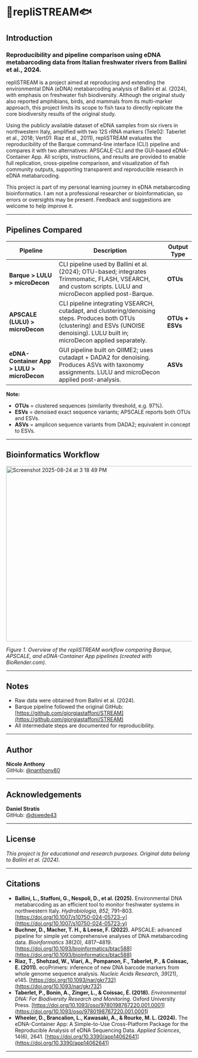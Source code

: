 # 🧬repliSTREAM🐟

## Introduction

### Reproducibility and pipeline comparison using eDNA metabarcoding data from Italian freshwater rivers from Ballini et al., 2024.

repliSTREAM is a project aimed at reproducing and extending the environmental DNA (eDNA) metabarcoding analysis of Ballini et al. (2024), with emphasis on freshwater fish biodiversity. Although the original study also reported amphibians, birds, and mammals from its multi-marker approach, this project limits its scope to fish taxa to directly replicate the core biodiversity results of the original study.

Using the publicly available dataset of eDNA samples from six rivers in northwestern Italy, amplified with two 12S rRNA markers (Tele02: Taberlet et al., 2018; Vert01: Riaz et al., 2011), repliSTREAM evaluates the reproducibility of the Barque command-line interface (CLI) pipeline and compares it with two alternatives: APSCALE-CLI and the GUI-based eDNA-Container App. All scripts, instructions, and results are provided to enable full replication, cross-pipeline comparison, and visualization of fish community outputs, supporting transparent and reproducible research in eDNA metabarcoding.

This project is part of my personal learning journey in eDNA metabarcoding bioinformatics. I am not a professional researcher or bioinformatician, so errors or oversights may be present. Feedback and suggestions are welcome to help improve it.

---

## Pipelines Compared

| Pipeline | Description | Output Type |
|----------|-------------|-------------|
| **Barque > LULU > microDecon** | CLI pipeline used by Ballini et al. (2024); OTU-based; integrates Trimmomatic, FLASH, VSEARCH, and custom scripts. LULU and microDecon applied post-Barque. | **OTUs** |
| **APSCALE (LULU) > microDecon** | CLI pipeline integrating VSEARCH, cutadapt, and clustering/denoising steps. Produces both OTUs (clustering) and ESVs (UNOISE denoising). LULU built in; microDecon applied separately. | **OTUs + ESVs** |
| **eDNA-Container App > LULU > microDecon** | GUI pipeline built on QIIME2; uses cutadapt + DADA2 for denoising. Produces ASVs with taxonomy assignments. LULU and microDecon applied post-analysis. | **ASVs** |

**Note:**  
- **OTUs** = clustered sequences (similarity threshold, e.g. 97%).  
- **ESVs** = denoised exact sequence variants; APSCALE reports both OTUs and ESVs.  
- **ASVs** = amplicon sequence variants from DADA2; equivalent in concept to ESVs.  


---
## Bioinformatics Workflow

<img width="700" height="474" alt="Screenshot 2025-08-24 at 3 18 49 PM" src="https://github.com/user-attachments/assets/3cf472b0-9f3e-4f56-894a-abd68ca9f343" />

*Figure 1. Overview of the repliSTREAM workflow comparing Barque, APSCALE, and eDNA-Container App pipelines (created with BioRender.com).*

---

## Notes

- Raw data were obtained from Ballini et al. (2024).
- Barque pipeline followed the original GitHub:  
  [https://github.com/giorgiastaffoni/STREAM](https://github.com/giorgiastaffoni/STREAM)
- All intermediate steps are documented for reproducibility.

---

## Author

**Nicole Anthony**  
GitHub: [@nanthony80](https://github.com/nanthony80)

---

## Acknowledgements

**Daniel Stratis**  
GitHub: [@dswede43](https://github.com/dswede43)

---

## License
 
*This project is for educational and research purposes. Original data belong to Ballini et al. (2024).*

---

## Citations

- **Ballini, L., Staffoni, G., Nespoli, D., et al. (2025).** Environmental DNA metabarcoding as an efficient tool to monitor freshwater systems in northwestern Italy. *Hydrobiologia, 852,* 791–803. [https://doi.org/10.1007/s10750-024-05723-y](https://doi.org/10.1007/s10750-024-05723-y)
- **Buchner, D., Macher, T. H., & Leese, F. (2022).** APSCALE: advanced pipeline for simple yet comprehensive analyses of DNA metabarcoding data. *Bioinformatics* 38(20), 4817–4819. [https://doi.org/10.1093/bioinformatics/btac588](https://doi.org/10.1093/bioinformatics/btac588)
- **Riaz, T., Shehzad, W., Viari, A., Pompanon, F., Taberlet, P., & Coissac, E. (2011).** ecoPrimers: inference of new DNA barcode markers from whole genome sequence analysis. *Nucleic Acids Research, 39*(21), e145. [https://doi.org/10.1093/nar/gkr732](https://doi.org/10.1093/nar/gkr732)
- **Taberlet, P., Bonin, A., Zinger, L., & Coissac, É. (2018).** *Environmental DNA: For Biodiversity Research and Monitoring.* Oxford University Press. [https://doi.org/10.1093/oso/9780198767220.001.0001](https://doi.org/10.1093/oso/9780198767220.001.0001) 
- **Wheeler, D., Brancalion, L., Kawasaki, A., & Rourke, M. L. (2024).** The eDNA-Container App: A Simple-to-Use Cross-Platform Package for the Reproducible Analysis of eDNA Sequencing Data. *Applied Sciences*, 14(6), 2641. [https://doi.org/10.3390/app14062641](https://doi.org/10.3390/app14062641)

---
